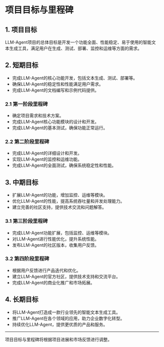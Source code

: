 # 项目目标与里程碑

## 1. 项目目标

LLM-Agent项目的总体目标是开发一个功能全面、性能稳定、易于使用的智能文本生成工具，满足用户在生成、测试、部署、监控和运维等方面的需求。

## 2. 短期目标

- 完成LLM-Agent的核心功能开发，包括文本生成、测试、部署等。
- 确保LLM-Agent的稳定性和性能满足用户需求。
- 完成LLM-Agent的文档编写和示例代码提供。

### 2.1 第一阶段里程碑

- 确定项目需求和技术方案。
- 完成LLM-Agent核心功能模块的设计和开发。
- 完成LLM-Agent的基本测试，确保功能正常运行。

### 2.2 第二阶段里程碑

- 完成LLM-Agent的详细设计和开发。
- 实现LLM-Agent的监控和运维功能。
- 完成LLM-Agent的全面测试，确保系统稳定性和性能。

## 3. 中期目标

- 扩展LLM-Agent的功能，增加监控、运维等模块。
- 优化LLM-Agent的性能，提高系统吞吐量和并发处理能力。
- 建立完善的社区支持，提供技术交流和问题解答。

### 3.1 第三阶段里程碑

- 完成LLM-Agent功能扩展，包括监控、运维等模块。
- 对LLM-Agent进行性能优化，提升系统性能。
- 发布LLM-Agent的社区版本，收集用户反馈。

### 3.2 第四阶段里程碑

- 根据用户反馈进行产品迭代和优化。
- 建立LLM-Agent的官方社区，提供技术支持和交流平台。
- 完成LLM-Agent的商业化推广和市场拓展。

## 4. 长期目标

- 将LLM-Agent打造成一款行业领先的智能文本生成工具。
- 推广LLM-Agent在各个领域的应用，助力企业数字化转型。
- 持续优化LLM-Agent，提供更优质的产品和服务。

---

项目目标与里程碑将根据项目进展和市场反馈进行调整。